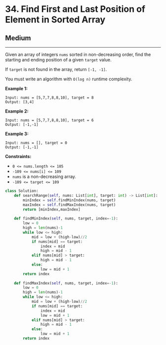 # 34. Find First and Last Position of Element in Sorted Array

## Medium

***

Given an array of integers `nums` sorted in non-decreasing order, find the starting and ending position of a given `target` value.

If `target` is not found in the array, return `[-1, -1]`.

You must write an algorithm with `O(log n)` runtime complexity.

&#x20;

**Example 1:**

```
Input: nums = [5,7,7,8,8,10], target = 8
Output: [3,4]
```

**Example 2:**

```
Input: nums = [5,7,7,8,8,10], target = 6
Output: [-1,-1]
```

**Example 3:**

```
Input: nums = [], target = 0
Output: [-1,-1]
```

&#x20;

**Constraints:**

* `0 <= nums.length <= 105`
* `-109 <= nums[i] <= 109`
* `nums` is a non-decreasing array.
* `-109 <= target <= 109`

```python
class Solution:
    def searchRange(self, nums: List[int], target: int) -> List[int]:
        minIndex = self.findMinIndex(nums, target)
        maxIndex = self.findMaxIndex(nums, target)
        return [minIndex,maxIndex]
    
    def findMinIndex(self, nums, target, index=-1):
        low = 0
        high = len(nums)-1
        while low <= high:
            mid = low + (high-low)//2
            if nums[mid] == target:
                index = mid
                high = mid - 1
            elif nums[mid] > target:
                high = mid - 1
            else:
                low = mid + 1
        return index
    
    def findMaxIndex(self, nums, target, index=-1):
        low = 0
        high = len(nums)-1
        while low <= high:
            mid = low + (high-low)//2
            if nums[mid] == target:
                index = mid
                low = mid + 1
            elif nums[mid] > target:
                high = mid - 1
            else:
                low = mid + 1
        return index
```
